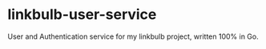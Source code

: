 # linkbulb-user-service
User and Authentication service for my linkbulb project, written 100% in Go.
